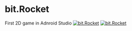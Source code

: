 # bit.Rocket
 First 2D game in Adnroid Studio
 [![bit.Rocket](https://img.youtube.com/vi/jVq0mGxV2_w&t/0.jpg)](https://youtu.be/jVq0mGxV2_w)
 [![bit.Rocket](https://img.youtube.com/vi/jVq0mGxV2_w/0.jpg)](https://youtu.be/jVq0mGxV2_w)


